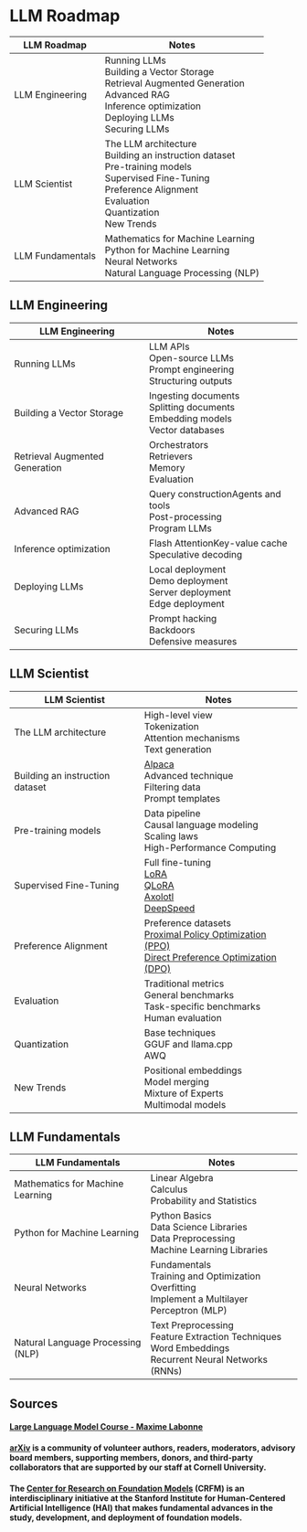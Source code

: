 # LLM Roadmap

|LLM Roadmap|Notes|
|-|-|
|LLM Engineering|Running LLMs<br>Building a Vector Storage<br>Retrieval Augmented Generation<br>Advanced RAG<br>Inference optimization<br>Deploying LLMs<br>Securing LLMs|
|LLM Scientist|The LLM architecture<br>Building an instruction dataset<br>Pre-training models<br>Supervised Fine-Tuning<br>Preference Alignment<br>Evaluation<br>Quantization<br>New Trends|
|LLM Fundamentals|Mathematics for Machine Learning<br>Python for Machine Learning<br>Neural Networks<br>Natural Language Processing (NLP)|

## LLM Engineering

|LLM Engineering|Notes|
|-|-|
|Running LLMs|LLM APIs<br>Open-source LLMs<br>Prompt engineering<br>Structuring outputs|
|Building a Vector Storage|Ingesting documents<br>Splitting documents<br>Embedding models<br>Vector databases|
|Retrieval Augmented Generation|Orchestrators<br>Retrievers<br>Memory<br>Evaluation|
|Advanced RAG|Query constructionAgents and tools<br>Post-processing<br>Program LLMs|
|Inference optimization|Flash AttentionKey-value cache<br>Speculative decoding|
|Deploying LLMs|Local deployment<br>Demo deployment<br>Server deployment<br>Edge deployment|
|Securing LLMs|Prompt hacking<br>Backdoors<br>Defensive measures|

## LLM Scientist

|LLM Scientist|Notes|
|-|-|
|The LLM architecture|High-level view<br>Tokenization<br>Attention mechanisms<br>Text generation|
|Building an instruction dataset|[Alpaca](https://crfm.stanford.edu/2023/03/13/alpaca.html)<br>Advanced technique<br>Filtering data<br>Prompt templates|
|Pre-training models|Data pipeline<br>Causal language modeling<br>Scaling laws<br>High-Performance Computing|
|Supervised Fine-Tuning|Full fine-tuning<br>[LoRA](https://arxiv.org/abs/2106.09685)<br>[QLoRA](https://arxiv.org/abs/2305.14314)<br>[Axolotl](https://github.com/OpenAccess-AI-Collective/axolotl)<br>[DeepSpeed](https://www.deepspeed.ai/)|
|Preference Alignment|Preference datasets<br>[Proximal Policy Optimization (PPO)](https://arxiv.org/abs/1707.06347)<br>[Direct Preference Optimization (DPO)](https://arxiv.org/abs/2305.18290)|
|Evaluation|Traditional metrics<br>General benchmarks<br>Task-specific benchmarks<br>Human evaluation|
|Quantization|Base techniques<br>GGUF and llama.cpp<br>AWQ|
|New Trends|Positional embeddings<br>Model merging<br>Mixture of Experts<br>Multimodal models|

## LLM Fundamentals

|LLM Fundamentals|Notes|
|-|-|
|Mathematics for Machine Learning|Linear Algebra<br>Calculus<br>Probability and Statistics|
|Python for Machine Learning|Python Basics<br>Data Science Libraries<br>Data Preprocessing<br>Machine Learning Libraries|
|Neural Networks|Fundamentals<br>Training and Optimization<br>Overfitting<br>Implement a Multilayer Perceptron (MLP)|
|Natural Language Processing (NLP)|Text Preprocessing<br>Feature Extraction Techniques<br>Word Embeddings<br>Recurrent Neural Networks (RNNs)|

## Sources

#### [Large Language Model Course - Maxime Labonne](https://github.com/mlabonne/llm-course)
#### [arXiv](https://arxiv.org/) is a community of volunteer authors, readers, moderators, advisory board members, supporting members, donors, and third-party collaborators that are supported by our staff at Cornell University.
#### The [Center for Research on Foundation Models](https://crfm.stanford.edu/) (CRFM) is an interdisciplinary initiative at the Stanford Institute for Human-Centered Artificial Intelligence (HAI) that makes fundamental advances in the study, development, and deployment of foundation models.
